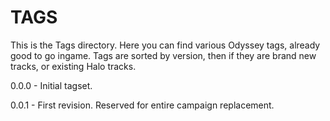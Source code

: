 # TAGS

This is the Tags directory. Here you can find various Odyssey tags, already good to go ingame. Tags are sorted by version, then if they are brand new tracks, or existing Halo tracks.

0.0.0 - Initial tagset.

0.0.1 - First revision. Reserved for entire campaign replacement.